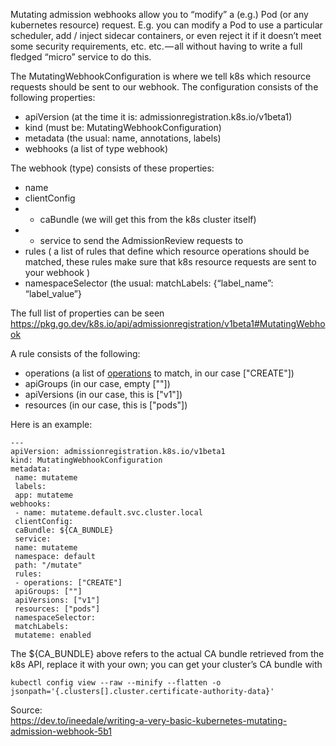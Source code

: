 Mutating admission webhooks allow you to “modify” a (e.g.) Pod (or any kubernetes resource) request. E.g. you can modify a Pod to use a particular scheduler, add / inject sidecar containers, or even reject it if it doesn’t meet some security requirements, etc. etc. — all without having to write a full fledged “micro” service to do this.

The MutatingWebhookConfiguration is where we tell k8s which resource requests should be sent to our webhook. The configuration consists of the following properties:
* apiVersion (at the time it is: admissionregistration.k8s.io/v1beta1)
* kind (must be: MutatingWebhookConfiguration)
* metadata (the usual: name, annotations, labels)
* webhooks (a list of type webhook)

The webhook (type) consists of these properties:
* name
* clientConfig
* - caBundle (we will get this from the k8s cluster itself)
* - service to send the AdmissionReview requests to
* rules ( a list of rules that define which resource operations should be matched, these rules make sure that k8s resource requests are sent to your webhook )
* namespaceSelector (the usual: matchLabels: {“label_name”: “label_value”}

The full list of properties can be seen<br>
https://pkg.go.dev/k8s.io/api/admissionregistration/v1beta1#MutatingWebhook

A rule consists of the following:
* operations (a list of [operations](https://godoc.org/k8s.io/api/admissionregistration/v1beta1#OperationType) to match, in our case ["CREATE"])
* apiGroups (in our case, empty [""])
* apiVersions (in our case, this is ["v1"])
* resources (in our case, this is ["pods"])

Here is an example:
```
---
apiVersion: admissionregistration.k8s.io/v1beta1
kind: MutatingWebhookConfiguration
metadata:
 name: mutateme
 labels:
 app: mutateme
webhooks:
 - name: mutateme.default.svc.cluster.local
 clientConfig:
 caBundle: ${CA_BUNDLE}
 service:
 name: mutateme
 namespace: default
 path: "/mutate"
 rules:
 - operations: ["CREATE"]
 apiGroups: [""]
 apiVersions: ["v1"]
 resources: ["pods"]
 namespaceSelector:
 matchLabels:
 mutateme: enabled
```

The ${CA_BUNDLE} above refers to the actual CA bundle retrieved from the k8s API, replace it with your own; you can get your cluster’s CA bundle with
```
kubectl config view --raw --minify --flatten -o jsonpath='{.clusters[].cluster.certificate-authority-data}'
```

Source:<br>
https://dev.to/ineedale/writing-a-very-basic-kubernetes-mutating-admission-webhook-5b1
